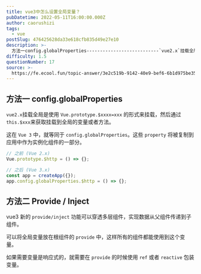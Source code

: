 ```yaml
---
title: vue3中怎么设置全局变量？
pubDatetime: 2022-05-11T16:00:00.000Z
author: caorushizi
tags:
  - vue
postSlug: 476425628da33e618cfb835d49e27e10
description: >-
  方法一config.globalProperties---------------------------`vue2.x`挂载全局是使用`Vue.prototype.$xxxx=xxx`的形式来挂载，
difficulty: 1.5
questionNumber: 17
source: >-
  https://fe.ecool.fun/topic-answer/3e2c519b-9142-40e9-bef6-6b1d975be351?orderBy=updateTime&order=desc&tagId=14
---
```


## 方法一 config.globalProperties

`vue2.x`挂载全局是使用 `Vue.prototype.$xxxx=xxx` 的形式来挂载，然后通过 `this.$xxx`来获取挂载到全局的变量或者方法。

这在 `Vue 3` 中，就等同于 `config.globalProperties`。这些 `property` 将被复制到应用中作为实例化组件的一部分。

```js
// 之前 (Vue 2.x)
Vue.prototype.$http = () => {};

// 之后 (Vue 3.x)
const app = createApp({});
app.config.globalProperties.$http = () => {};
```

## 方法二 Provide / Inject

vue3 新的 `provide/inject` 功能可以穿透多层组件，实现数据从父组件传递到子组件。

可以将全局变量放在根组件的 `provide` 中，这样所有的组件都能使用到这个变量。

如果需要变量是响应式的，就需要在 `provide` 的时候使用 `ref` 或者 `reactive` 包装变量。
